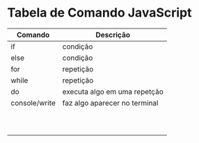 # Tabela de Comando JavaScript

| Comando | Descrição |
| -- | -- |
| if | condição |
| else | condição |
| for | repetição |
| while | repetição |
| do | executa algo em uma repetção |
| console/write | faz algo aparecer no terminal |
| | |
| | |
| | | 
| | | 
| | | 
| | | 
| | | 
| | | 
| | | 
| | | 
